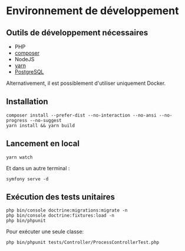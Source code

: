 
# Environnement de développement

## Outils de développement nécessaires

- PHP
- [composer](https://getcomposer.org)
- NodeJS
- [yarn](https://yarnpkg.com)
- [PostgreSQL](https://www.postgresql.org)

Alternativement, il est possiblement d'utiliser uniquement Docker.

## Installation

    composer install --prefer-dist --no-interaction --no-ansi --no-progress --no-suggest
    yarn install && yarn build

## Lancement en local

    yarn watch

Et dans un autre terminal :

    symfony serve -d

## Exécution des tests unitaires

    php bin/console doctrine:migrations:migrate -n
    php bin/console doctrine:fixtures:load -n
    php bin/phpunit

Pour exécuter une seule classe:

    php bin/phpunit tests/Controller/ProcessControllerTest.php
